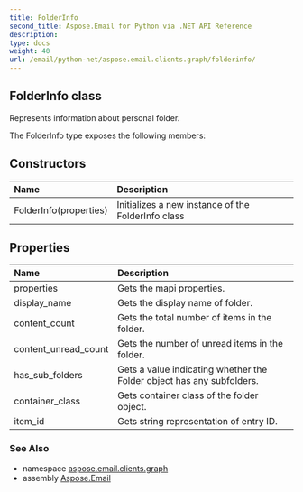 ```yaml
---
title: FolderInfo
second_title: Aspose.Email for Python via .NET API Reference
description: 
type: docs
weight: 40
url: /email/python-net/aspose.email.clients.graph/folderinfo/
---
```


## FolderInfo class

Represents information about personal folder.

The FolderInfo type exposes the following members:
## Constructors
| Name | Description |
| :- | :- |
|FolderInfo(properties)|Initializes a new instance of the FolderInfo class|
## Properties
| Name | Description |
| :- | :- |
|properties|Gets the mapi properties.|
|display_name|Gets the display name of folder.|
|content_count|Gets the total number of items in the folder.|
|content_unread_count|Gets the number of unread items in the folder.|
|has_sub_folders|Gets a value indicating whether the Folder object has any subfolders.|
|container_class|Gets container class of the folder object.|
|item_id|Gets string representation of entry ID.|

### See Also

* namespace [aspose.email.clients.graph](/email/python-net/aspose.email.clients.graph/)
* assembly [Aspose.Email](/slides/python-net/)

